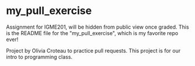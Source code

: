 # my_pull_exercise
Assignment for IGME201, will be hidden from public view once graded.
This is the README file for the "my_pull_exercise", which is my favorite repo ever!

Project by Olivia Croteau to practice pull requests.
This project is for our intro to programming class.
